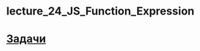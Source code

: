 # lecture_24_JS_Function_Expression

#  [Задачи ](https://github.com/schoolteacherMP/lecture_24_JS/blob/main/tasks.md)  

